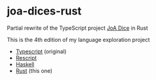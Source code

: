 # joa-dices-rust

Partial rewrite of the TypeScript project [JoA Dice](https://github.com/ycardon/joa-dices) in Rust

This is the 4th edition of my language exploration project
- [Typescript](https://github.com/ycardon/joa-dices) (original)
- [Rescript](https://github.com/ycardon/joa-dices-rescript)
- [Haskell](https://github.com/ycardon/joa-dices-haskell)
- [Rust](https://github.com/ycardon/joa-dices-rescript) (this one)
